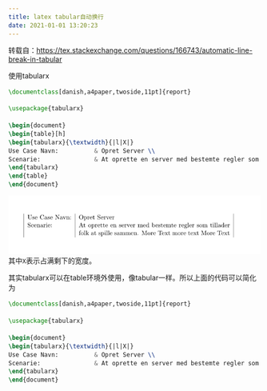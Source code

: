 ```yaml
---
title: latex tabular自动换行
date: 2021-01-01 13:20:23
---
```


转载自：<https://tex.stackexchange.com/questions/166743/automatic-line-break-in-tabular>

使用tabularx
```tex
\documentclass[danish,a4paper,twoside,11pt]{report}

\usepackage{tabularx}

\begin{document}
\begin{table}[h]
\begin{tabularx}{\textwidth}{|l|X|}
Use Case Navn:          & Opret Server \\
Scenarie:               & At oprette en server med bestemte regler som tillader folk at spille sammen. More Text more text More Text \\
\end{tabularx}
\end{table}
\end{document} 
```
![在这里插入图片描述](latex%20tabular自动换行/20210101131812716.png)
其中`X`表示占满剩下的宽度。

其实tabularx可以在table环境外使用，像tabular一样。所以上面的代码可以简化为
```tex
\documentclass[danish,a4paper,twoside,11pt]{report}

\usepackage{tabularx}

\begin{document}
\begin{tabularx}{\textwidth}{|l|X|}
Use Case Navn:          & Opret Server \\
Scenarie:               & At oprette en server med bestemte regler som tillader folk at spille sammen. More Text more text More Text \\
\end{tabularx}
\end{document} 
```

